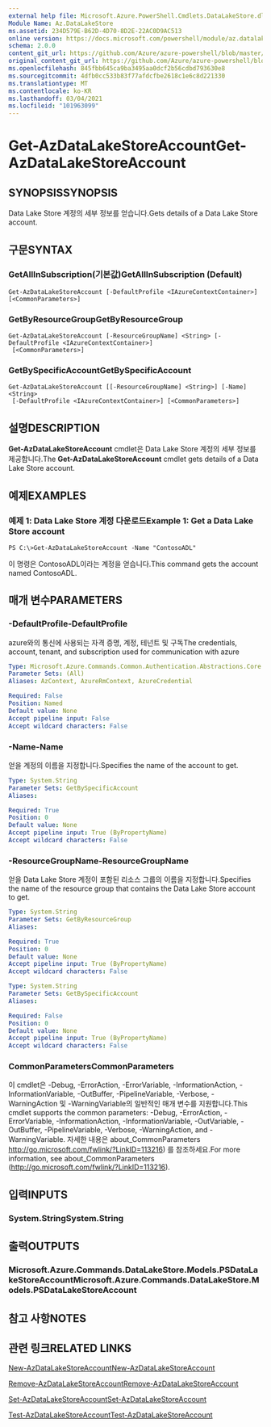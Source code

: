 ```yaml
---
external help file: Microsoft.Azure.PowerShell.Cmdlets.DataLakeStore.dll-Help.xml
Module Name: Az.DataLakeStore
ms.assetid: 234D579E-B62D-4D70-8D2E-22AC0D9AC513
online version: https://docs.microsoft.com/powershell/module/az.datalakestore/get-azdatalakestoreaccount
schema: 2.0.0
content_git_url: https://github.com/Azure/azure-powershell/blob/master/src/DataLakeStore/DataLakeStore/help/Get-AzDataLakeStoreAccount.md
original_content_git_url: https://github.com/Azure/azure-powershell/blob/master/src/DataLakeStore/DataLakeStore/help/Get-AzDataLakeStoreAccount.md
ms.openlocfilehash: 845fbb645ca9ba3495aa0dcf2b56cdbd793630e8
ms.sourcegitcommit: 4dfb0cc533b83f77afdcfbe2618c1e6c8d221330
ms.translationtype: MT
ms.contentlocale: ko-KR
ms.lasthandoff: 03/04/2021
ms.locfileid: "101963099"
---
```

# <span data-ttu-id="f1045-101">Get-AzDataLakeStoreAccount</span><span class="sxs-lookup"><span data-stu-id="f1045-101">Get-AzDataLakeStoreAccount</span></span>

## <span data-ttu-id="f1045-102">SYNOPSIS</span><span class="sxs-lookup"><span data-stu-id="f1045-102">SYNOPSIS</span></span>
<span data-ttu-id="f1045-103">Data Lake Store 계정의 세부 정보를 얻습니다.</span><span class="sxs-lookup"><span data-stu-id="f1045-103">Gets details of a Data Lake Store account.</span></span>

## <span data-ttu-id="f1045-104">구문</span><span class="sxs-lookup"><span data-stu-id="f1045-104">SYNTAX</span></span>

### <span data-ttu-id="f1045-105">GetAllInSubscription(기본값)</span><span class="sxs-lookup"><span data-stu-id="f1045-105">GetAllInSubscription (Default)</span></span>
```
Get-AzDataLakeStoreAccount [-DefaultProfile <IAzureContextContainer>] [<CommonParameters>]
```

### <span data-ttu-id="f1045-106">GetByResourceGroup</span><span class="sxs-lookup"><span data-stu-id="f1045-106">GetByResourceGroup</span></span>
```
Get-AzDataLakeStoreAccount [-ResourceGroupName] <String> [-DefaultProfile <IAzureContextContainer>]
 [<CommonParameters>]
```

### <span data-ttu-id="f1045-107">GetBySpecificAccount</span><span class="sxs-lookup"><span data-stu-id="f1045-107">GetBySpecificAccount</span></span>
```
Get-AzDataLakeStoreAccount [[-ResourceGroupName] <String>] [-Name] <String>
 [-DefaultProfile <IAzureContextContainer>] [<CommonParameters>]
```

## <span data-ttu-id="f1045-108">설명</span><span class="sxs-lookup"><span data-stu-id="f1045-108">DESCRIPTION</span></span>
<span data-ttu-id="f1045-109">**Get-AzDataLakeStoreAccount** cmdlet은 Data Lake Store 계정의 세부 정보를 제공합니다.</span><span class="sxs-lookup"><span data-stu-id="f1045-109">The **Get-AzDataLakeStoreAccount** cmdlet gets details of a Data Lake Store account.</span></span>

## <span data-ttu-id="f1045-110">예제</span><span class="sxs-lookup"><span data-stu-id="f1045-110">EXAMPLES</span></span>

### <span data-ttu-id="f1045-111">예제 1: Data Lake Store 계정 다운로드</span><span class="sxs-lookup"><span data-stu-id="f1045-111">Example 1: Get a Data Lake Store account</span></span>
```
PS C:\>Get-AzDataLakeStoreAccount -Name "ContosoADL"
```

<span data-ttu-id="f1045-112">이 명령은 ContosoADL이라는 계정을 얻습니다.</span><span class="sxs-lookup"><span data-stu-id="f1045-112">This command gets the account named ContosoADL.</span></span>

## <span data-ttu-id="f1045-113">매개 변수</span><span class="sxs-lookup"><span data-stu-id="f1045-113">PARAMETERS</span></span>

### <span data-ttu-id="f1045-114">-DefaultProfile</span><span class="sxs-lookup"><span data-stu-id="f1045-114">-DefaultProfile</span></span>
<span data-ttu-id="f1045-115">azure와의 통신에 사용되는 자격 증명, 계정, 테넌트 및 구독</span><span class="sxs-lookup"><span data-stu-id="f1045-115">The credentials, account, tenant, and subscription used for communication with azure</span></span>

```yaml
Type: Microsoft.Azure.Commands.Common.Authentication.Abstractions.Core.IAzureContextContainer
Parameter Sets: (All)
Aliases: AzContext, AzureRmContext, AzureCredential

Required: False
Position: Named
Default value: None
Accept pipeline input: False
Accept wildcard characters: False
```

### <span data-ttu-id="f1045-116">-Name</span><span class="sxs-lookup"><span data-stu-id="f1045-116">-Name</span></span>
<span data-ttu-id="f1045-117">얻을 계정의 이름을 지정합니다.</span><span class="sxs-lookup"><span data-stu-id="f1045-117">Specifies the name of the account to get.</span></span>

```yaml
Type: System.String
Parameter Sets: GetBySpecificAccount
Aliases:

Required: True
Position: 0
Default value: None
Accept pipeline input: True (ByPropertyName)
Accept wildcard characters: False
```

### <span data-ttu-id="f1045-118">-ResourceGroupName</span><span class="sxs-lookup"><span data-stu-id="f1045-118">-ResourceGroupName</span></span>
<span data-ttu-id="f1045-119">얻을 Data Lake Store 계정이 포함된 리소스 그룹의 이름을 지정합니다.</span><span class="sxs-lookup"><span data-stu-id="f1045-119">Specifies the name of the resource group that contains the Data Lake Store account to get.</span></span>

```yaml
Type: System.String
Parameter Sets: GetByResourceGroup
Aliases:

Required: True
Position: 0
Default value: None
Accept pipeline input: True (ByPropertyName)
Accept wildcard characters: False
```

```yaml
Type: System.String
Parameter Sets: GetBySpecificAccount
Aliases:

Required: False
Position: 0
Default value: None
Accept pipeline input: True (ByPropertyName)
Accept wildcard characters: False
```

### <span data-ttu-id="f1045-120">CommonParameters</span><span class="sxs-lookup"><span data-stu-id="f1045-120">CommonParameters</span></span>
<span data-ttu-id="f1045-121">이 cmdlet은 -Debug, -ErrorAction, -ErrorVariable, -InformationAction, -InformationVariable, -OutBuffer, -PipelineVariable, -Verbose, -WarningAction 및 -WarningVariable의 일반적인 매개 변수를 지원합니다.</span><span class="sxs-lookup"><span data-stu-id="f1045-121">This cmdlet supports the common parameters: -Debug, -ErrorAction, -ErrorVariable, -InformationAction, -InformationVariable, -OutVariable, -OutBuffer, -PipelineVariable, -Verbose, -WarningAction, and -WarningVariable.</span></span> <span data-ttu-id="f1045-122">자세한 내용은 about_CommonParameters http://go.microsoft.com/fwlink/?LinkID=113216) 를 참조하세요.</span><span class="sxs-lookup"><span data-stu-id="f1045-122">For more information, see about_CommonParameters (http://go.microsoft.com/fwlink/?LinkID=113216).</span></span>

## <span data-ttu-id="f1045-123">입력</span><span class="sxs-lookup"><span data-stu-id="f1045-123">INPUTS</span></span>

### <span data-ttu-id="f1045-124">System.String</span><span class="sxs-lookup"><span data-stu-id="f1045-124">System.String</span></span>

## <span data-ttu-id="f1045-125">출력</span><span class="sxs-lookup"><span data-stu-id="f1045-125">OUTPUTS</span></span>

### <span data-ttu-id="f1045-126">Microsoft.Azure.Commands.DataLakeStore.Models.PSDataLakeStoreAccount</span><span class="sxs-lookup"><span data-stu-id="f1045-126">Microsoft.Azure.Commands.DataLakeStore.Models.PSDataLakeStoreAccount</span></span>

## <span data-ttu-id="f1045-127">참고 사항</span><span class="sxs-lookup"><span data-stu-id="f1045-127">NOTES</span></span>

## <span data-ttu-id="f1045-128">관련 링크</span><span class="sxs-lookup"><span data-stu-id="f1045-128">RELATED LINKS</span></span>

[<span data-ttu-id="f1045-129">New-AzDataLakeStoreAccount</span><span class="sxs-lookup"><span data-stu-id="f1045-129">New-AzDataLakeStoreAccount</span></span>](./New-AzDataLakeStoreAccount.md)

[<span data-ttu-id="f1045-130">Remove-AzDataLakeStoreAccount</span><span class="sxs-lookup"><span data-stu-id="f1045-130">Remove-AzDataLakeStoreAccount</span></span>](./Remove-AzDataLakeStoreAccount.md)

[<span data-ttu-id="f1045-131">Set-AzDataLakeStoreAccount</span><span class="sxs-lookup"><span data-stu-id="f1045-131">Set-AzDataLakeStoreAccount</span></span>](./Set-AzDataLakeStoreAccount.md)

[<span data-ttu-id="f1045-132">Test-AzDataLakeStoreAccount</span><span class="sxs-lookup"><span data-stu-id="f1045-132">Test-AzDataLakeStoreAccount</span></span>](./Test-AzDataLakeStoreAccount.md)


